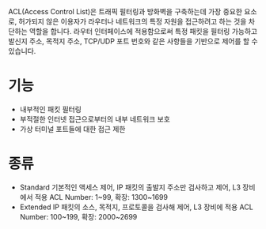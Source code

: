 
ACL(Access Control List)은 트래픽 필터링과 방화벽을 구축하는데 가장 중요한 요소로, 허가되지 않은 이용자가 라우터나 네트워크의 특정 자원을 접근하려고 하는 것을 차단하는 역할을 합니다. 라우터 인터페이스에 적용함으로써 특정 패킷을 필터링 가능하고 발신지 주소, 목적지 주소, TCP/UDP 포트 번호와 같은 사항들을 기반으로 제어를 할 수 있습니다.

# 기능
- 내부적인 패킷 필터링
- 부적절한 인터넷 접근으로부터의 내부 네트워크 보호
- 가상 터미널 포트들에 대한 접근 제한  

# 종류
- Standard
	 기본적인 액세스 제어, IP 패킷의 출발지 주소만 검사하고 제어, L3 장비에서 적용
	 ACL Number: 1~99, 확장: 1300~1699  
- Extended
	 IP 패킷의 소스, 목적지, 프로토콜을 검사해 제어, L3 장비에 적용
	 ACL Number: 100~199, 확장: 2000~2699  